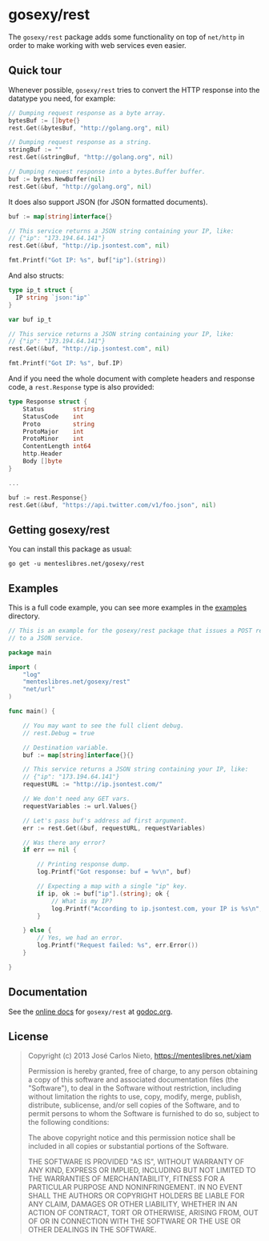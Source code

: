 # gosexy/rest

The `gosexy/rest` package adds some functionality on top of `net/http` in
order to make working with web services even easier.

## Quick tour

Whenever possible, `gosexy/rest` tries to convert the HTTP response into the
datatype you need, for example:

```go
// Dumping request response as a byte array.
bytesBuf := []byte{}
rest.Get(&bytesBuf, "http://golang.org", nil)

// Dumping request response as a string.
stringBuf := ""
rest.Get(&stringBuf, "http://golang.org", nil)

// Dumping request response into a bytes.Buffer buffer.
buf := bytes.NewBuffer(nil)
rest.Get(&buf, "http://golang.org", nil)
```

It does also support JSON (for JSON formatted documents).

```go
buf := map[string]interface{}

// This service returns a JSON string containing your IP, like:
// {"ip": "173.194.64.141"}
rest.Get(&buf, "http://ip.jsontest.com", nil)

fmt.Printf("Got IP: %s", buf["ip"].(string))
```

And also structs:

```go
type ip_t struct {
  IP string `json:"ip"`
}

var buf ip_t

// This service returns a JSON string containing your IP, like:
// {"ip": "173.194.64.141"}
rest.Get(&buf, "http://ip.jsontest.com", nil)

fmt.Printf("Got IP: %s", buf.IP)
```

And if you need the whole document with complete headers and response code, a
`rest.Response` type is also provided:

```go
type Response struct {
	Status        string
	StatusCode    int
	Proto         string
	ProtoMajor    int
	ProtoMinor    int
	ContentLength int64
	http.Header
	Body []byte
}

...

buf := rest.Response{}
rest.Get(&buf, "https://api.twitter.com/v1/foo.json", nil)
```

## Getting gosexy/rest

You can install this package as usual:

```
go get -u menteslibres.net/gosexy/rest
```

## Examples

This is a full code example, you can see more examples in the
[examples](./_examples) directory.

```go
// This is an example for the gosexy/rest package that issues a POST request
// to a JSON service.

package main

import (
	"log"
	"menteslibres.net/gosexy/rest"
	"net/url"
)

func main() {

	// You may want to see the full client debug.
	// rest.Debug = true

	// Destination variable.
	buf := map[string]interface{}{}

	// This service returns a JSON string containing your IP, like:
	// {"ip": "173.194.64.141"}
	requestURL := "http://ip.jsontest.com/"

	// We don't need any GET vars.
	requestVariables := url.Values{}

	// Let's pass buf's address ad first argument.
	err := rest.Get(&buf, requestURL, requestVariables)

	// Was there any error?
	if err == nil {

		// Printing response dump.
		log.Printf("Got response: buf = %v\n", buf)

		// Expecting a map with a single "ip" key.
		if ip, ok := buf["ip"].(string); ok {
			// What is my IP?
			log.Printf("According to ip.jsontest.com, your IP is %s\n", ip)
		}

	} else {
		// Yes, we had an error.
		log.Printf("Request failed: %s", err.Error())
	}

}
```

## Documentation

See the [online docs][1] for `gosexy/rest` at [godoc.org][1].

## License

> Copyright (c) 2013 José Carlos Nieto, https://menteslibres.net/xiam
>
> Permission is hereby granted, free of charge, to any person obtaining
> a copy of this software and associated documentation files (the
> "Software"), to deal in the Software without restriction, including
> without limitation the rights to use, copy, modify, merge, publish,
> distribute, sublicense, and/or sell copies of the Software, and to
> permit persons to whom the Software is furnished to do so, subject to
> the following conditions:
>
> The above copyright notice and this permission notice shall be
> included in all copies or substantial portions of the Software.
>
> THE SOFTWARE IS PROVIDED "AS IS", WITHOUT WARRANTY OF ANY KIND,
> EXPRESS OR IMPLIED, INCLUDING BUT NOT LIMITED TO THE WARRANTIES OF
> MERCHANTABILITY, FITNESS FOR A PARTICULAR PURPOSE AND
> NONINFRINGEMENT. IN NO EVENT SHALL THE AUTHORS OR COPYRIGHT HOLDERS BE
> LIABLE FOR ANY CLAIM, DAMAGES OR OTHER LIABILITY, WHETHER IN AN ACTION
> OF CONTRACT, TORT OR OTHERWISE, ARISING FROM, OUT OF OR IN CONNECTION
> WITH THE SOFTWARE OR THE USE OR OTHER DEALINGS IN THE SOFTWARE.

[1]: http://godoc.org/menteslibres.net/gosexy/rest
